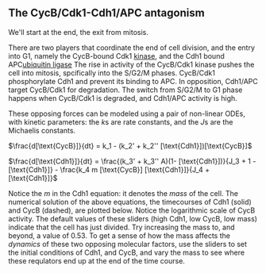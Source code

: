 ## The CycB/Cdk1-Cdh1/APC antagonism
We'll start at the end, the exit from mitosis. 

There are two players that coordinate the end of cell division, and the
entry into G1, namely the CycB-bound Cdk1 [kinase](https://www.uniprot.org/keywords/KW-0418), 
and the Cdh1 bound APC[ubiquitin ligase](https://www.sciencedirect.com/topics/neuroscience/anaphase-promoting-complex)
The rise in activity of the CycB/Cdk1 kinase pushes the 
cell into mitosis, spcifically into the S/G2/M phases. CycB/Cdk1
phosphorylate Cdh1 and prevent its binding to APC. In opposition,
Cdh1/APC target CycB/Cdk1 for degradation. The switch from S/G2/M to
G1 phase happens when CycB/Cdk1 is degraded, and Cdh1/APC activity is high.


These opposing forces can be modeled using a pair of non-linear ODEs, with kinetic
parameters: the *k*s are rate constants, and the *J*s are the Michaelis constants.

$\frac{d[\text{CycB}]}{dt} = k_1 - (k_2' + k_2'' [\text{Cdh1}])[\text{CycB}]$

$\frac{d[\text{Cdh1}]}{dt} = \frac{(k_3' + k_3'' A)(1- [\text{Cdh1}])}{J_3 + 1 - [\text{Cdh1}]} - \frac{k_4 m [\text{CycB}] [\text{Cdh1}]}{J_4 + [\text{Cdh1}]}$

Notice the *m* in the Cdh1 equation: it denotes the *mass* of the cell. 
The numerical solution of the above equations, the timecourses of Cdh1 (solid) and CycB (dashed),
 are plotted below. Notice the logarithmic scale of CycB activity.
The default values of these sliders (high Cdh1, low CycB, low mass) indicate that
the cell has just divided. Try increasing the mass to, and beyond, a value of 0.53.
To get a sense of how the mass affects the *dynamics* of these two opposing 
molecular factors, use the sliders to set the initial conditions of Cdh1, and CycB, and
vary the mass to see where these requlators end up at the end of the time course.
